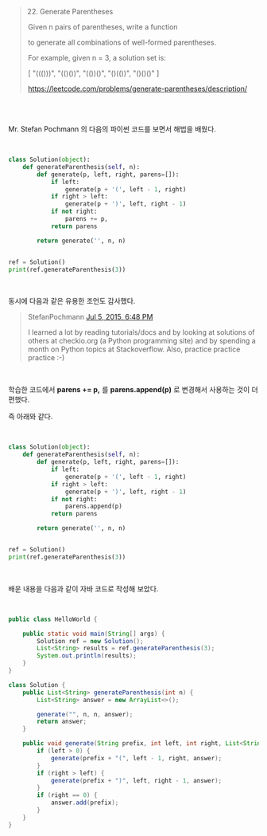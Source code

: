 

>22. Generate Parentheses
>
>
>
>Given n pairs of parentheses, write a function 
>
>to generate all combinations of well-formed parentheses.
>
>For example, given n = 3, a solution set is:
>
>[
>  "((()))",
>  "(()())",
>  "(())()",
>  "()(())",
>  "()()()"
>]
>
>https://leetcode.com/problems/generate-parentheses/description/

  

<br><br>



Mr. Stefan Pochmann 의 다음의 파이썬 코드를 보면서 해법을 배웠다.

<br>

```Python
class Solution(object):
    def generateParenthesis(self, n):
        def generate(p, left, right, parens=[]):
            if left:
                generate(p + '(', left - 1, right)
            if right > left:
                generate(p + ')', left, right - 1)
            if not right:
                parens += p,
            return parens

        return generate('', n, n)


ref = Solution()
print(ref.generateParenthesis(3))
```

<br>



동시에 다음과 같은 유용한 조언도 감사했다.



> StefanPochmann  	[Jul 5, 2015, 6:48 PM](leetcode.com/problems/generate-parentheses/discuss/10096/4-7-lines-Python/10928)
>
> I learned a lot by reading tutorials/docs and by looking at solutions of others at checkio.org (a Python programming site) and by spending a month on Python topics at Stackoverflow. Also, practice practice practice :-)

<br>



학습한 코드에서 **parens += p,** 를 **parens.append(p)** 로 변경해서 사용하는 것이 더 편했다.

즉 아래와 같다.

<br>

```python
class Solution(object):
    def generateParenthesis(self, n):
        def generate(p, left, right, parens=[]):
            if left:
                generate(p + '(', left - 1, right)
            if right > left:
                generate(p + ')', left, right - 1)
            if not right:
                parens.append(p)
            return parens

        return generate('', n, n)


ref = Solution()
print(ref.generateParenthesis(3))
```

<br>

배운 내용을 다음과 같이 자바 코드로 작성해 보았다.

<br>

```java
public class HelloWorld {

    public static void main(String[] args) {
        Solution ref = new Solution();
        List<String> results = ref.generateParenthesis(3);
        System.out.println(results);
    }
}

class Solution {
    public List<String> generateParenthesis(int n) {
        List<String> answer = new ArrayList<>();

        generate("", n, n, answer);
        return answer;
    }

    public void generate(String prefix, int left, int right, List<String> answer) {
        if (left > 0) {
            generate(prefix + "(", left - 1, right, answer);
        }
        if (right > left) {
            generate(prefix + ")", left, right - 1, answer);
        }
        if (right == 0) {
            answer.add(prefix);
        }
    }
}
```



<br>



